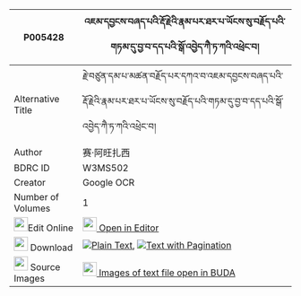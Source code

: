 |P005428|འཇམ་དབྱངས་བཞད་པའི་རྡོ་རྗེའི་རྣམ་པར་ཐར་པ་ཡོངས་སུ་བརྗོད་པའི་གཏམ་དུ་བྱ་བ་དད་པའི་སྒོ་འབྱེད་ཀཻ་ཏ་ཀའི་འཕྲེང་བ། 
| --- | --- 
|Alternative Title |རྗེ་བཙུན་དམ་པ་མཚན་བརྗོད་པར་དཀའ་བ་འཇམ་དབྱངས་བཞད་པའི་རྡོ་རྗེའི་རྣམ་པར་ཐར་པ་ཡོངས་སུ་བརྗོད་པའི་གཏམ་དུ་བྱ་བ་དད་པའི་སྒོ་འབྱེད་ཀཻ་ཏ་ཀའི་འཕྲེང་བ།
|Author| 赛·阿旺扎西
|BDRC ID | W3MS502
|Creator | Google OCR
|Number of Volumes| 1
|<img width="25" src="https://img.icons8.com/color/25/000000/edit-property.png">Edit Online| [<img width="25" src="https://avatars.githubusercontent.com/u/45091458?s=200&v=4"> Open in Editor](http://editor.openpecha.org/P005428)
|<img width="25" src="https://img.icons8.com/fluent/48/000000/download-2.png"/>  Download | [![](https://img.icons8.com/color/20/000000/txt.png)Plain Text](https://github.com/Openpecha/P005428/releases/download/v1/jamyang_shyepa_i_dorje_i_nampa_plain_P005428.zip), [![](https://img.icons8.com/color/20/000000/txt.png)Text with Pagination](https://github.com/Openpecha/P005428/releases/download/v1/jamyang_shyepa_i_dorje_i_nampa_pages_P005428.zip)
|<img width="25" src="https://img.icons8.com/plasticine/100/000000/pictures-folder.png"/>  Source Images | [<img width="25" src="https://library.bdrc.io/icons/BUDA-small.svg"> Images of text file open in BUDA](https://library.bdrc.io/show/bdr:W3MS502)